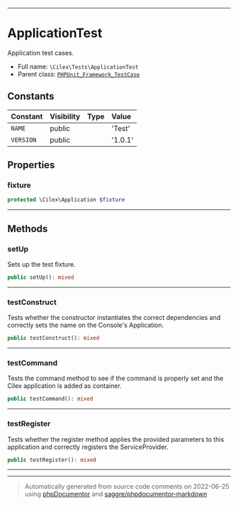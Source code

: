 ***

# ApplicationTest

Application test cases.



* Full name: `\Cilex\Tests\ApplicationTest`
* Parent class: [`PHPUnit_Framework_TestCase`](../../PHPUnit_Framework_TestCase.md)


## Constants

| Constant | Visibility | Type | Value |
|:---------|:-----------|:-----|:------|
|`NAME`|public| |&#039;Test&#039;|
|`VERSION`|public| |&#039;1.0.1&#039;|

## Properties


### fixture



```php
protected \Cilex\Application $fixture
```






***

## Methods


### setUp

Sets up the test fixture.

```php
public setUp(): mixed
```











***

### testConstruct

Tests whether the constructor instantiates the correct dependencies and
correctly sets the name on the Console's Application.

```php
public testConstruct(): mixed
```











***

### testCommand

Tests the command method to see if the command is properly set and the
Cilex application is added as container.

```php
public testCommand(): mixed
```











***

### testRegister

Tests whether the register method applies the provided parameters to this
application and correctly registers the ServiceProvider.

```php
public testRegister(): mixed
```











***


***
> Automatically generated from source code comments on 2022-06-25 using [phpDocumentor](http://www.phpdoc.org/) and [saggre/phpdocumentor-markdown](https://github.com/Saggre/phpDocumentor-markdown)

